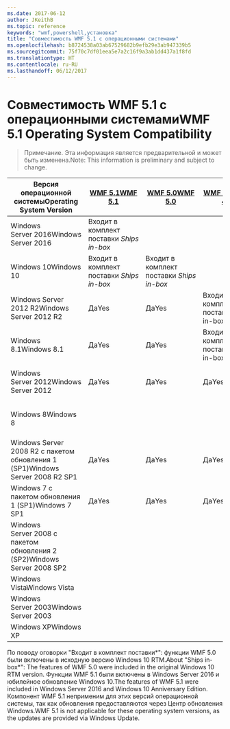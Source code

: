 ```yaml
---
ms.date: 2017-06-12
author: JKeithB
ms.topic: reference
keywords: "wmf,powershell,установка"
title: "Совместимость WMF 5.1 с операционными системами"
ms.openlocfilehash: b8724538a03ab67529682b9efb29e3ab947339b5
ms.sourcegitcommit: 75f70c7df01eea5e7a2c16f9a3ab1dd437a1f8fd
ms.translationtype: HT
ms.contentlocale: ru-RU
ms.lasthandoff: 06/12/2017
---
```

# <a name="wmf-51-operating-system-compatibility"></a><span data-ttu-id="2ea66-103">Совместимость WMF 5.1 с операционными системами</span><span class="sxs-lookup"><span data-stu-id="2ea66-103">WMF 5.1 Operating System Compatibility</span></span> #

> <span data-ttu-id="2ea66-104">Примечание. Эта информация является предварительной и может быть изменена.</span><span class="sxs-lookup"><span data-stu-id="2ea66-104">Note: This information is preliminary and subject to change.</span></span>

| <span data-ttu-id="2ea66-105">Версия операционной системы</span><span class="sxs-lookup"><span data-stu-id="2ea66-105">Operating System Version</span></span> | [<span data-ttu-id="2ea66-106">WMF 5.1</span><span class="sxs-lookup"><span data-stu-id="2ea66-106">WMF 5.1</span></span>](https://aka.ms/wmf51download) | [<span data-ttu-id="2ea66-107">WMF 5.0</span><span class="sxs-lookup"><span data-stu-id="2ea66-107">WMF 5.0</span></span>](https://aka.ms/wmf5download) | [<span data-ttu-id="2ea66-108">WMF 4.0</span><span class="sxs-lookup"><span data-stu-id="2ea66-108">WMF 4.0</span></span>](https://aka.ms/wmf4download) |  [<span data-ttu-id="2ea66-109">WMF 3.0</span><span class="sxs-lookup"><span data-stu-id="2ea66-109">WMF 3.0</span></span>](https://aka.ms/wmf3download) | [<span data-ttu-id="2ea66-110">WMF 2.0</span><span class="sxs-lookup"><span data-stu-id="2ea66-110">WMF 2.0</span></span>](https://aka.ms/wmf2download) |
| ------------------------ | ----------- | ----------- | ----------- | ------------ |  ------------- |
| <span data-ttu-id="2ea66-111">Windows Server 2016</span><span class="sxs-lookup"><span data-stu-id="2ea66-111">Windows Server 2016</span></span> | <span data-ttu-id="2ea66-112">Входит в комплект поставки *</span><span class="sxs-lookup"><span data-stu-id="2ea66-112">Ships in-box*</span></span> |  |  |  |  |
| <span data-ttu-id="2ea66-113">Windows 10</span><span class="sxs-lookup"><span data-stu-id="2ea66-113">Windows 10</span></span> | <span data-ttu-id="2ea66-114">Входит в комплект поставки *</span><span class="sxs-lookup"><span data-stu-id="2ea66-114">Ships in-box*</span></span> | <span data-ttu-id="2ea66-115">Входит в комплект поставки *</span><span class="sxs-lookup"><span data-stu-id="2ea66-115">Ships in-box*</span></span>  | | | |  
| <span data-ttu-id="2ea66-116">Windows Server 2012 R2</span><span class="sxs-lookup"><span data-stu-id="2ea66-116">Windows Server 2012 R2</span></span>| <span data-ttu-id="2ea66-117">Да</span><span class="sxs-lookup"><span data-stu-id="2ea66-117">Yes</span></span> | <span data-ttu-id="2ea66-118">Да</span><span class="sxs-lookup"><span data-stu-id="2ea66-118">Yes</span></span> | <span data-ttu-id="2ea66-119">Входит в комплект поставки</span><span class="sxs-lookup"><span data-stu-id="2ea66-119">Ships in-box</span></span> |  |  |
| <span data-ttu-id="2ea66-120">Windows 8.1</span><span class="sxs-lookup"><span data-stu-id="2ea66-120">Windows 8.1</span></span> | <span data-ttu-id="2ea66-121">Да</span><span class="sxs-lookup"><span data-stu-id="2ea66-121">Yes</span></span> | <span data-ttu-id="2ea66-122">Да</span><span class="sxs-lookup"><span data-stu-id="2ea66-122">Yes</span></span> |  <span data-ttu-id="2ea66-123">Входит в комплект поставки</span><span class="sxs-lookup"><span data-stu-id="2ea66-123">Ships in-box</span></span> |  |  |
| <span data-ttu-id="2ea66-124">Windows Server 2012</span><span class="sxs-lookup"><span data-stu-id="2ea66-124">Windows Server 2012</span></span> | <span data-ttu-id="2ea66-125">Да</span><span class="sxs-lookup"><span data-stu-id="2ea66-125">Yes</span></span> | <span data-ttu-id="2ea66-126">Да</span><span class="sxs-lookup"><span data-stu-id="2ea66-126">Yes</span></span> | <span data-ttu-id="2ea66-127">Да</span><span class="sxs-lookup"><span data-stu-id="2ea66-127">Yes</span></span> |  <span data-ttu-id="2ea66-128">Входит в комплект поставки</span><span class="sxs-lookup"><span data-stu-id="2ea66-128">Ships in-box</span></span> | |
| <span data-ttu-id="2ea66-129">Windows 8</span><span class="sxs-lookup"><span data-stu-id="2ea66-129">Windows 8</span></span> |  |  |  | <span data-ttu-id="2ea66-130">Входит в комплект поставки</span><span class="sxs-lookup"><span data-stu-id="2ea66-130">Ships in-box</span></span> | |
| <span data-ttu-id="2ea66-131">Windows Server 2008 R2 с пакетом обновления 1 (SP1)</span><span class="sxs-lookup"><span data-stu-id="2ea66-131">Windows Server 2008 R2 SP1</span></span> | <span data-ttu-id="2ea66-132">Да</span><span class="sxs-lookup"><span data-stu-id="2ea66-132">Yes</span></span> | <span data-ttu-id="2ea66-133">Да</span><span class="sxs-lookup"><span data-stu-id="2ea66-133">Yes</span></span> | <span data-ttu-id="2ea66-134">Да</span><span class="sxs-lookup"><span data-stu-id="2ea66-134">Yes</span></span> |  <span data-ttu-id="2ea66-135">Да</span><span class="sxs-lookup"><span data-stu-id="2ea66-135">Yes</span></span>| <span data-ttu-id="2ea66-136">Входит в комплект поставки</span><span class="sxs-lookup"><span data-stu-id="2ea66-136">Ships in-box</span></span> |
| <span data-ttu-id="2ea66-137">Windows 7 с пакетом обновления 1 (SP1)</span><span class="sxs-lookup"><span data-stu-id="2ea66-137">Windows 7 SP1</span></span>  | <span data-ttu-id="2ea66-138">Да</span><span class="sxs-lookup"><span data-stu-id="2ea66-138">Yes</span></span> | <span data-ttu-id="2ea66-139">Да</span><span class="sxs-lookup"><span data-stu-id="2ea66-139">Yes</span></span> | <span data-ttu-id="2ea66-140">Да</span><span class="sxs-lookup"><span data-stu-id="2ea66-140">Yes</span></span> | <span data-ttu-id="2ea66-141">Да</span><span class="sxs-lookup"><span data-stu-id="2ea66-141">Yes</span></span> | <span data-ttu-id="2ea66-142">Входит в комплект поставки</span><span class="sxs-lookup"><span data-stu-id="2ea66-142">Ships in-box</span></span> |
| <span data-ttu-id="2ea66-143">Windows Server 2008 с пакетом обновления 2 (SP2)</span><span class="sxs-lookup"><span data-stu-id="2ea66-143">Windows Server 2008 SP2</span></span> | | | | <span data-ttu-id="2ea66-144">Да</span><span class="sxs-lookup"><span data-stu-id="2ea66-144">Yes</span></span> | <span data-ttu-id="2ea66-145">Да</span><span class="sxs-lookup"><span data-stu-id="2ea66-145">Yes</span></span> |
| <span data-ttu-id="2ea66-146">Windows Vista</span><span class="sxs-lookup"><span data-stu-id="2ea66-146">Windows Vista</span></span> | | | | | <span data-ttu-id="2ea66-147">Да</span><span class="sxs-lookup"><span data-stu-id="2ea66-147">Yes</span></span> |
| <span data-ttu-id="2ea66-148">Windows Server 2003</span><span class="sxs-lookup"><span data-stu-id="2ea66-148">Windows Server 2003</span></span>| | | |  | <span data-ttu-id="2ea66-149">Да</span><span class="sxs-lookup"><span data-stu-id="2ea66-149">Yes</span></span> |
| <span data-ttu-id="2ea66-150">Windows XP</span><span class="sxs-lookup"><span data-stu-id="2ea66-150">Windows XP</span></span> | | | |  | <span data-ttu-id="2ea66-151">Да</span><span class="sxs-lookup"><span data-stu-id="2ea66-151">Yes</span></span> |


<span data-ttu-id="2ea66-152">По поводу оговорки "Входит в комплект поставки*": функции WMF 5.0 были включены в исходную версию Windows 10 RTM.</span><span class="sxs-lookup"><span data-stu-id="2ea66-152">About "Ships in-box*": The features of WMF 5.0 were included in the original Windows 10 RTM version.</span></span>
<span data-ttu-id="2ea66-153">Функции WMF 5.1 были включены в Windows Server 2016 и юбилейное обновление Windows 10.</span><span class="sxs-lookup"><span data-stu-id="2ea66-153">The features of WMF 5.1 were included in Windows Server 2016 and Windows 10 Anniversary Edition.</span></span> <span data-ttu-id="2ea66-154">Компонент WMF 5.1 неприменим для этих версий операционной системы, так как обновления предоставляются через Центр обновления Windows.</span><span class="sxs-lookup"><span data-stu-id="2ea66-154">WMF 5.1 is not applicable for these operating system versions, as the updates are provided via Windows Update.</span></span>


